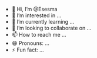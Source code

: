 - 👋 Hi, I’m @Esesma
- 👀 I’m interested in ...
- 🌱 I’m currently learning ...
- 💞️ I’m looking to collaborate on ...
- 📫 How to reach me ...
- 😄 Pronouns: ...
- ⚡ Fun fact: ...

<!---
Esesma/Esesma is a ✨ special ✨ repository because its `README.md` (this file) appears on your GitHub profile.
You can click the Preview link to take a look at your changes.
--->
